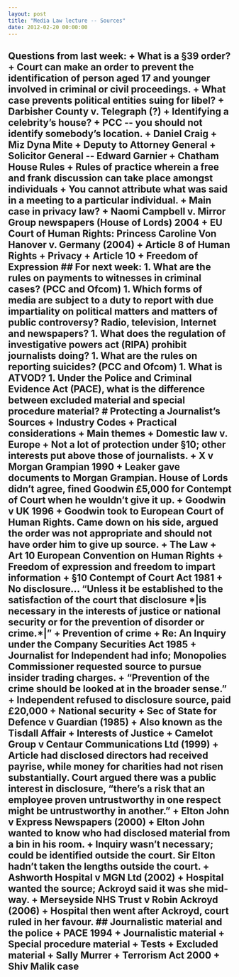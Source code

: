 ```yaml
---
layout: post
title: "Media Law lecture -- Sources"
date: 2012-02-20 00:00:00
---
```


## Questions from last week: + What is a §39 order? + Court can make an order to prevent the identification of person aged 17 and younger involved in criminal or civil proceedings. + What case prevents political entities suing for libel? + Darbisher County v. Telegraph (?) + Identifying a celebrity’s house? + PCC -- you should not identify somebody’s location. + Daniel Craig + Miz Dyna Mite + Deputy to Attorney General + Solicitor General -- Edward Garnier + Chatham House Rules + Rules of practice wherein a free and frank discussion can take place amongst individuals + You cannot attribute what was said in a meeting to a particular individual. + Main case in privacy law? + Naomi Campbell v. Mirror Group newspapers (House of Lords) 2004 + EU Court of Human Rights: Princess Caroline Von Hanover v. Germany (2004) + Article 8 of Human Rights + Privacy + Article 10 + Freedom of Expression ## For next week: 1. What are the rules on payments to witnesses in criminal cases? (PCC and Ofcom) 1. Which forms of media are subject to a duty to report with due impartiality on political matters and matters of public controversy? Radio, television, Internet and newspapers? 1. What does the regulation of investigative powers act (RIPA) prohibit journalists doing? 1. What are the rules on reporting suicides? (PCC and Ofcom) 1. What is ATVOD? 1. Under the Police and Criminal Evidence Act (PACE), what is the difference between excluded material and special procedure material? # Protecting a Journalist’s Sources + Industry Codes + Practical considerations + Main themes + Domestic law v. Europe + Not a lot of protection under §10; other interests put above those of journalists. + X v Morgan Grampian 1990 + Leaker gave documents to Morgan Grampian. House of Lords didn’t agree, fined Goodwin £5,000 for Contempt of Court when he wouldn’t give it up. + Goodwin v UK 1996 + Goodwin took to European Court of Human Rights. Came down on his side, argued the order was not appropriate and should not have order him to give up source. + The Law + Art 10 European Convention on Human Rights + Freedom of expression and freedom to impart information + §10 Contempt of Court Act 1981 + No disclosure... “Unless it be established to the satisfaction of the court that disclosure \***|is necessary in the interests of justice or national security or for the prevention of disorder or crime.\***|” + Prevention of crime + Re: An Inquiry under the Company Securities Act 1985 + Journalist for Independent had info; Monopolies Commissioner requested source to pursue insider trading charges. + “Prevention of the crime should be looked at in the broader sense.” + Independent refused to disclosure source, paid £20,000 + National security + Sec of State for Defence v Guardian (1985) + Also known as the Tisdall Affair + Interests of Justice + Camelot Group v Centaur Communications Ltd (1999) + Article had disclosed directors had received payrise, while money for charities had not risen substantially. Court argued there was a public interest in disclosure, “there’s a risk that an employee proven untrustworthy in one respect might be untrustworthy in another.” + Elton John v Express Newspapers (2000) + Elton John wanted to know who had disclosed material from a bin in his room. + Inquiry wasn’t necessary; could be identified outside the court. Sir Elton hadn’t taken the lengths outside the court. + Ashworth Hospital v MGN Ltd (2002) + Hospital wanted the source; Ackroyd said it was she mid-way. + Merseyside NHS Trust v Robin Ackroyd (2006) + Hospital then went after Ackroyd, court ruled in her favour. ## Journalistic material and the police + PACE 1994 + Journalistic material + Special procedure material + Tests + Excluded material + Sally Murrer + Terrorism Act 2000 + Shiv Malik case